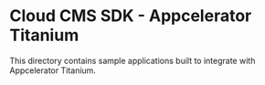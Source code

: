 # Cloud CMS SDK - Appcelerator Titanium

This directory contains sample applications built to integrate with Appcelerator Titanium.
